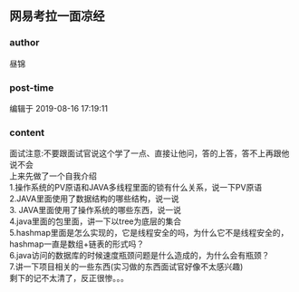 ## 网易考拉一面凉经
### author 
昼锦
### post-time 

编辑于  2019-08-16 17:19:11
### content 
<div class="post-topic-des nc-post-content">
 <div>
  面试注意:不要跟面试官说这个学了一点、直接让他问，答的上答，答不上再跟他说不会
 </div>
 <div>
  上来先做了一个自我介绍
 </div>
 <div>
  1.操作系统的PV原语和JAVA多线程里面的锁有什么关系，说一下PV原语
 </div>
 <div>
  2.JAVA里面使用了数据结构的哪些结构，说一说
 </div>
 <div>
  3.
  <span>
   JAVA里面使用了操作系统的哪些东西，说一说
  </span>
 </div>
 <div>
  <span>
   4.java里面的包里面，讲一下以tree为底层的集合
  </span>
 </div>
 <div>
  5.hashmap里面是怎么实现的，它是线程安全的吗，为什么它不是线程安全的，hashmap一直是数组+链表的形式吗？
 </div>
 <div>
  6.java访问的数据库的时候速度瓶颈问题是什么造成的，为什么会有瓶颈？
  <span>
  </span>
 </div>
 <div>
  7.讲一下项目相关的一些东西(实习做的东西面试官好像不太感兴趣)
 </div>
 <div>
  剩下的记不太清了，反正很惨。。。
 </div>
</div>
